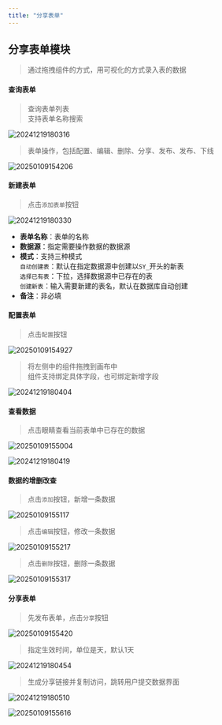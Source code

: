 ```yaml
---
title: "分享表单"
---
```


## 分享表单模块

> 通过拖拽组件的方式，用可视化的方式录入表的数据

#### 查询表单

> 查询表单列表  
> 支持表单名称搜索

![20241219180316](https://img.isxcode.com/picgo/20241219180316.png)

> 表单操作，包括配置、编辑、删除、分享、发布、发布、下线

![20250109154206](https://img.isxcode.com/picgo/20250109154206.png)

#### 新建表单

> 点击`添加表单`按钮

![20241219180330](https://img.isxcode.com/picgo/20241219180330.png)

- **表单名称**：表单的名称
- **数据源**：指定需要操作数据的数据源
- **模式**：支持三种模式  
`自动创建表`：默认在指定数据源中创建以`SY_`开头的新表  
`选择已有表`：下拉，选择数据源中已存在的表  
`创建新表`：输入需要新建的表名，默认在数据库自动创建
- **备注**：非必填

#### 配置表单

> 点击`配置`按钮

![20250109154927](https://img.isxcode.com/picgo/20250109154927.png)

> 将左侧中的组件拖拽到画布中  
> 组件支持绑定具体字段，也可绑定新增字段

![20241219180404](https://img.isxcode.com/picgo/20241219180404.png)

#### 查看数据

> 点击眼睛查看当前表单中已存在的数据

![20250109155004](https://img.isxcode.com/picgo/20250109155004.png)

![20241219180419](https://img.isxcode.com/picgo/20241219180419.png)

#### 数据的增删改查

> 点击`添加`按钮，新增一条数据

![20250109155117](https://img.isxcode.com/picgo/20250109155117.png)

> 点击`编辑`按钮，修改一条数据

![20250109155217](https://img.isxcode.com/picgo/20250109155217.png)

> 点击`删除`按钮，删除一条数据

![20250109155317](https://img.isxcode.com/picgo/20250109155317.png)

#### 分享表单

> 先发布表单，点击`分享`按钮

![20250109155420](https://img.isxcode.com/picgo/20250109155420.png)

> 指定生效时间，单位是天，默认1天

![20241219180454](https://img.isxcode.com/picgo/20241219180454.png)

> 生成分享链接并复制访问，跳转用户提交数据界面

![20241219180510](https://img.isxcode.com/picgo/20241219180510.png)

![20250109155616](https://img.isxcode.com/picgo/20250109155616.png)